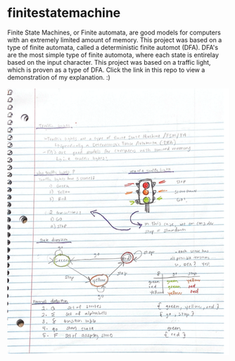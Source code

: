 # finitestatemachine
<bold> Finite State Machines,</bold> or Finite automata, are good models for computers with an extremely limited amount of memory. This project was based on a type of finite automata, called a deterministic finite automot (DFA). DFA's are the most simple type of finite automota, where each state is entirelay based on the input character. This project was based on a traffic light, which is proven as a type of DFA. Click the link in this repo to view a  demonstration of my explanation. :)
<br>
<br>
<img src="traflight.png">
